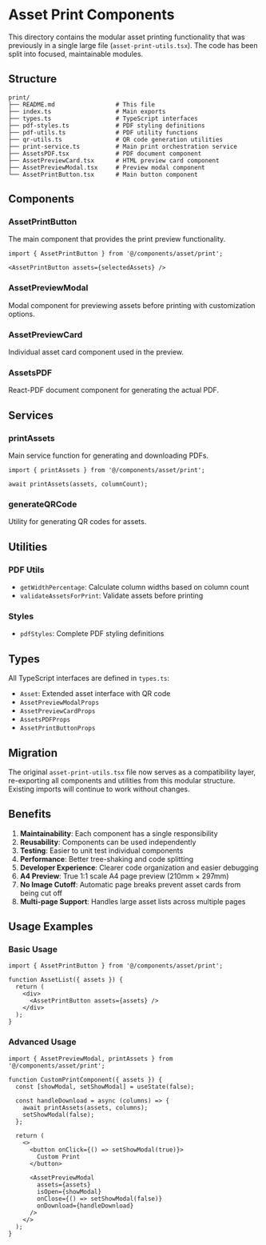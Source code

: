 # Asset Print Components

This directory contains the modular asset printing functionality that was previously in a single large file (`asset-print-utils.tsx`). The code has been split into focused, maintainable modules.

## Structure

```
print/
├── README.md                 # This file
├── index.ts                  # Main exports
├── types.ts                  # TypeScript interfaces
├── pdf-styles.ts             # PDF styling definitions
├── pdf-utils.ts              # PDF utility functions
├── qr-utils.ts               # QR code generation utilities
├── print-service.ts          # Main print orchestration service
├── AssetsPDF.tsx             # PDF document component
├── AssetPreviewCard.tsx      # HTML preview card component
├── AssetPreviewModal.tsx     # Preview modal component
└── AssetPrintButton.tsx      # Main button component
```

## Components

### AssetPrintButton
The main component that provides the print preview functionality.

```tsx
import { AssetPrintButton } from '@/components/asset/print';

<AssetPrintButton assets={selectedAssets} />
```

### AssetPreviewModal
Modal component for previewing assets before printing with customization options.

### AssetPreviewCard
Individual asset card component used in the preview.

### AssetsPDF
React-PDF document component for generating the actual PDF.

## Services

### printAssets
Main service function for generating and downloading PDFs.

```tsx
import { printAssets } from '@/components/asset/print';

await printAssets(assets, columnCount);
```

### generateQRCode
Utility for generating QR codes for assets.

## Utilities

### PDF Utils
- `getWidthPercentage`: Calculate column widths based on column count
- `validateAssetsForPrint`: Validate assets before printing

### Styles
- `pdfStyles`: Complete PDF styling definitions

## Types

All TypeScript interfaces are defined in `types.ts`:
- `Asset`: Extended asset interface with QR code
- `AssetPreviewModalProps`
- `AssetPreviewCardProps`
- `AssetsPDFProps`
- `AssetPrintButtonProps`

## Migration

The original `asset-print-utils.tsx` file now serves as a compatibility layer, re-exporting all components and utilities from this modular structure. Existing imports will continue to work without changes.

## Benefits

1. **Maintainability**: Each component has a single responsibility
2. **Reusability**: Components can be used independently
3. **Testing**: Easier to unit test individual components
4. **Performance**: Better tree-shaking and code splitting
5. **Developer Experience**: Clearer code organization and easier debugging
6. **A4 Preview**: True 1:1 scale A4 page preview (210mm × 297mm)
7. **No Image Cutoff**: Automatic page breaks prevent asset cards from being cut off
8. **Multi-page Support**: Handles large asset lists across multiple pages

## Usage Examples

### Basic Usage
```tsx
import { AssetPrintButton } from '@/components/asset/print';

function AssetList({ assets }) {
  return (
    <div>
      <AssetPrintButton assets={assets} />
    </div>
  );
}
```

### Advanced Usage
```tsx
import { AssetPreviewModal, printAssets } from '@/components/asset/print';

function CustomPrintComponent({ assets }) {
  const [showModal, setShowModal] = useState(false);
  
  const handleDownload = async (columns) => {
    await printAssets(assets, columns);
    setShowModal(false);
  };
  
  return (
    <>
      <button onClick={() => setShowModal(true)}>
        Custom Print
      </button>
      
      <AssetPreviewModal
        assets={assets}
        isOpen={showModal}
        onClose={() => setShowModal(false)}
        onDownload={handleDownload}
      />
    </>
  );
}
``` 